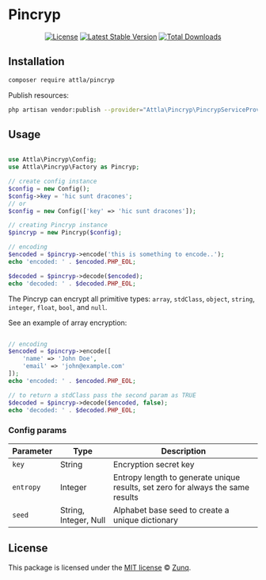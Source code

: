 # Pincryp

<p align="center">
<a href="LICENSE"><img src="https://img.shields.io/badge/license-MIT-lightgrey.svg" alt="License"></a>
<a href="https://packagist.org/packages/attla/pincryp"><img src="https://img.shields.io/packagist/v/attla/pincryp" alt="Latest Stable Version"></a>
<a href="https://packagist.org/packages/attla/pincryp"><img src="https://img.shields.io/packagist/dt/attla/pincryp" alt="Total Downloads"></a>
</p>

## Installation

```bash
composer require attla/pincryp
```

Publish resources:

```bash
php artisan vendor:publish --provider="Attla\Pincryp\PincrypServiceProvider"
```

## Usage

```php

use Attla\Pincryp\Config;
use Attla\Pincryp\Factory as Pincryp;

// create config instance
$config = new Config();
$config->key = 'hic sunt dracones';
// or
$config = new Config(['key' => 'hic sunt dracones']);

// creating Pincryp instance
$pincryp = new Pincryp($config);

// encoding
$encoded = $pincryp->encode('this is something to encode..');
echo 'encoded: ' . $encoded.PHP_EOL;

$decoded = $pincryp->decode($encoded);
echo 'decoded: ' . $decoded.PHP_EOL;

```

The Pincryp can encrypt all primitive types: `array`, `stdClass`, `object`, `string`, `integer`, `float`, `bool`, and `null`.

See an example of array encryption:

```php

// encoding
$encoded = $pincryp->encode([
    'name' => 'John Doe',
    'email' => 'john@example.com'
]);
echo 'encoded: ' . $encoded.PHP_EOL;

// to return a stdClass pass the second param as TRUE
$decoded = $pincryp->decode($encoded, false);
echo 'decoded: ' . $decoded.PHP_EOL;

```

### Config params

| Parameter | Type | Description |
|--|--|--|
| ``key`` | String | Encryption secret key |
| ``entropy`` | Integer | Entropy length to generate unique results, set zero for always the same results |
| ``seed`` | String, Integer, Null | Alphabet base seed to create a unique dictionary |

## License

This package is licensed under the [MIT license](LICENSE) © [Zunq](https://zunq.com).
